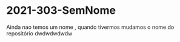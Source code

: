 # 2021-303-SemNome
Ainda nao temos um nome , quando tivermos mudamos o nome do repositório
dwdwdwdwdw
